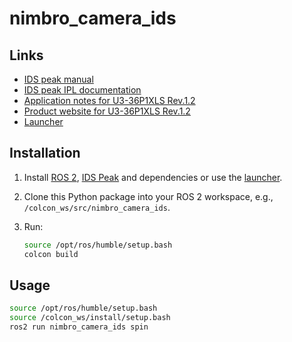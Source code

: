 # nimbro_camera_ids

## Links

- [IDS peak manual](https://en.ids-imaging.com/download-details/1009698.html?os=linux&version=&bus=64)
- [IDS peak IPL documentation](https://en.ids-imaging.com/manuals/ids-peak/ids-peak-ipl-documentation/2.9.0/en/index.html)
- [Application notes for U3-36P1XLS Rev.1.2](https://www.1stvision.com/cameras/IDS/IDS-manuals/en/application-notes-u3-36px.html)
- [Product website for U3-36P1XLS Rev.1.2](https://en.ids-imaging.com/store/u3-36p1xls-rev-1-2.html)
- [Launcher](https://github.com/bertan-karacora/nimbro-ids-launch)

## Installation

1. Install [ROS 2](https://docs.ros.org/en/humble/index.html), [IDS Peak](https://en.ids-imaging.com/files/downloads/ids-peak/readme/ids-peak-linux-readme-2.9.0_EN.html#first-start) and dependencies or use the [launcher](https://github.com/bertan-karacora/nimbro-ids-launch).

2. Clone this Python package into your ROS 2 workspace, e.g., `/colcon_ws/src/nimbro_camera_ids`.

3. Run:

    ```bash
    source /opt/ros/humble/setup.bash
    colcon build
    ```

## Usage

```bash
source /opt/ros/humble/setup.bash
source /colcon_ws/install/setup.bash
ros2 run nimbro_camera_ids spin
```

<!-- TODO: Camera lense -->
<!-- TODO: Color correction -->
<!-- TODO: Config package -->
<!-- TODO: White balance -->
<!-- TODO: Calculate focal length (like https://en.ids-imaging.com/lensfinder.html) -->
<!-- TODO: Change to gitlab -->

<!-- TODO: timestamps: Maybe linescan mode and listen to internal events: https://en.ids-imaging.com/manuals/ids-peak/ids-peak-user-manual/2.8.0/en/event-selector.html?q=events Or estimate from outside: Subtract delay between image acquisition and message creation and calibrate. Rolling shutter still a problem
<!-- TODO: Auto features -->
<!-- TODO: Color correction -->
<!-- TODO: Hot pixels -->
<!-- TODO: Transformations -->
<!-- TODO: Gamma correction -->
<!-- TODO: IPL library config (number of threads and stuff) -->
<!-- TODO: Possibly color conversion and correction in parallel on a GPU? -->

<!-- TODO: Camera config (in ids peak cockpit) -->
<!-- TODO: Use Launch instead of run -->
<!-- TODO: Reattach reaction stuff -->
<!-- TODO: Node for registration of Lidar and camera -->
<!-- TODO: Problem: Thread takes up up to 60% of a cpu core. If a notebook is running, framerate drops as the thread is not keeping up with the camera acquisition -->
<!-- TODO: Observation: Even at full CPU usage, framerate does not drop. -> Problem is network related? -->
<!-- TODO: Observation:Artifacts from infrared -->

<!-- TODO: Camera calibration (after it is mounted) -->
<!-- TODO: Gain, gamma, and lighting when calibrating -->
<!-- TODO: How to adjust focal lense exactly when attaching lense -->
